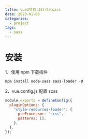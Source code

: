 ```yaml
---
title: vue3项目(JS)引入sass
date: 2023-01-05
categories:
  - project
tags:
  - sass
---
```


# 安装

1、使用 npm 下载插件

```js
npm install node-sass sass-loader -D
```

2、vue.config.js 配置 scss

```js
module.exports = defineConfig({
  pluginOptions: {
    "style-resources-loader": {
      preProcessor: "scss",
      patterns: [],
    },
  },
});
```
